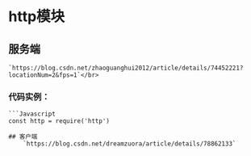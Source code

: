 # http模块
  ## 服务端
  	`https://blog.csdn.net/zhaoguanghui2012/article/details/74452221?locationNum=2&fps=1`</br>
  ### 代码实例：
  	```Javascript
	const http = require('http')

	## 客户端
		`https://blog.csdn.net/dreamzuora/article/details/78862133`
  
